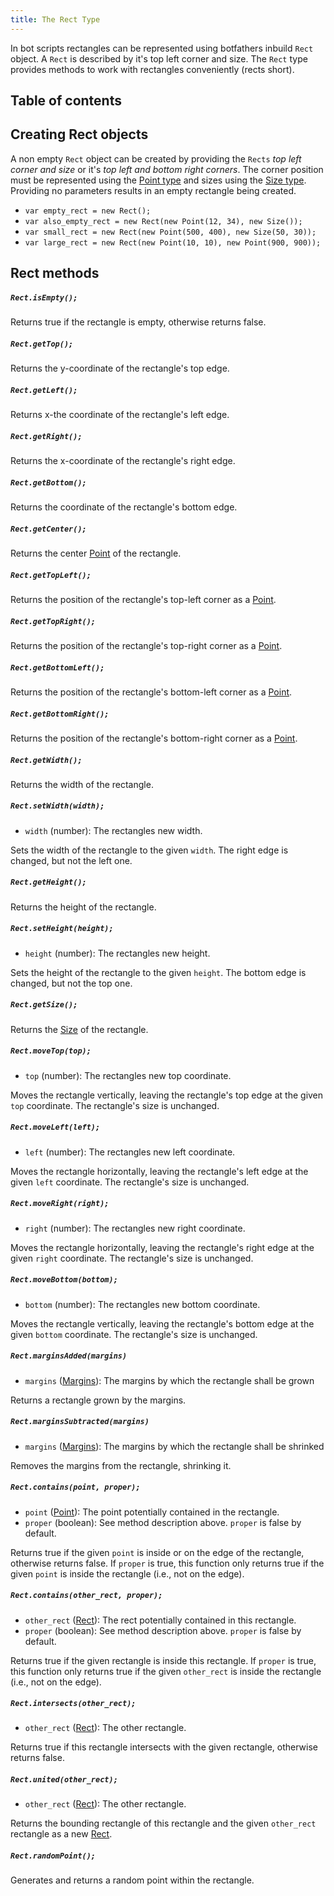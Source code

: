 ```yaml
---
title: The Rect Type
---
```


In bot scripts rectangles can be represented using botfathers inbuild `Rect` object. A `Rect` is described by it's top left corner and size. The `Rect` type provides methods to work with rectangles conveniently (rects short).

## Table of contents

## Creating Rect objects

A non empty `Rect` object can be created by providing the `Rects` _top left corner and size_ or it's _top left and bottom right corners_. The corner position must be represented using the [Point type](../point) and sizes using the [Size type](../size). Providing no parameters results in an empty rectangle being created.

- `var empty_rect = new Rect();`
- `var also_empty_rect = new Rect(new Point(12, 34), new Size());`
- `var small_rect = new Rect(new Point(500, 400), new Size(50, 30));`
- `var large_rect = new Rect(new Point(10, 10), new Point(900, 900));`

## Rect methods

##### `Rect.isEmpty();`

Returns true if the rectangle is empty, otherwise returns false.

##### `Rect.getTop();`

Returns the y-coordinate of the rectangle's top edge.

##### `Rect.getLeft();`

Returns x-the coordinate of the rectangle's left edge.

##### `Rect.getRight();`

Returns the x-coordinate of the rectangle's right edge.

##### `Rect.getBottom();`

Returns the coordinate of the rectangle's bottom edge.

##### `Rect.getCenter();`

Returns the center [Point](../point) of the rectangle.

##### `Rect.getTopLeft();`

Returns the position of the rectangle's top-left corner as a [Point](../point).

##### `Rect.getTopRight();`

Returns the position of the rectangle's top-right corner as a [Point](../point).

##### `Rect.getBottomLeft();`

Returns the position of the rectangle's bottom-left corner as a [Point](../point).

##### `Rect.getBottomRight();`

Returns the position of the rectangle's bottom-right corner as a [Point](../point).

##### `Rect.getWidth();`

Returns the width of the rectangle.

##### `Rect.setWidth(width);`

- `width` (number): The rectangles new width.

Sets the width of the rectangle to the given `width`. The right edge is changed, but not the left one.

##### `Rect.getHeight();`

Returns the height of the rectangle.

##### `Rect.setHeight(height);`

- `height` (number): The rectangles new height.

Sets the height of the rectangle to the given `height`. The bottom edge is changed, but not the top one.

##### `Rect.getSize();`

Returns the [Size](../size) of the rectangle.

##### `Rect.moveTop(top);`

- `top` (number): The rectangles new top coordinate.

Moves the rectangle vertically, leaving the rectangle's top edge at the given `top` coordinate. The rectangle's size is unchanged.

##### `Rect.moveLeft(left);`

- `left` (number): The rectangles new left coordinate.

Moves the rectangle horizontally, leaving the rectangle's left edge at the given `left` coordinate. The rectangle's size is unchanged.

##### `Rect.moveRight(right);`

- `right` (number): The rectangles new right coordinate.

Moves the rectangle horizontally, leaving the rectangle's right edge at the given `right` coordinate. The rectangle's size is unchanged.

##### `Rect.moveBottom(bottom);`

- `bottom` (number): The rectangles new bottom coordinate.

Moves the rectangle vertically, leaving the rectangle's bottom edge at the given `bottom` coordinate. The rectangle's size is unchanged.

##### `Rect.marginsAdded(margins)`

- `margins` ([Margins](../margins)): The margins by which the rectangle shall be grown

Returns a rectangle grown by the margins.

##### `Rect.marginsSubtracted(margins)`

- `margins` ([Margins](../margins)): The margins by which the rectangle shall be shrinked

Removes the margins from the rectangle, shrinking it.

##### `Rect.contains(point, proper);`

- `point` ([Point](../point)): The point potentially contained in the rectangle.
- `proper` (boolean): See method description above. `proper` is false by default.

Returns true if the given `point` is inside or on the edge of the rectangle, otherwise returns false.
If `proper` is true, this function only returns true if the given `point` is inside the rectangle (i.e., not on the edge).

##### `Rect.contains(other_rect, proper);`

- `other_rect` ([Rect](../rect)): The rect potentially contained in this rectangle.
- `proper` (boolean): See method description above. `proper` is false by default.

Returns true if the given rectangle is inside this rectangle.
If `proper` is true, this function only returns true if the given `other_rect` is inside the rectangle (i.e., not on the edge).

##### `Rect.intersects(other_rect);`

- `other_rect` ([Rect](../rect)): The other rectangle.

Returns true if this rectangle intersects with the given rectangle, otherwise returns false.

##### `Rect.united(other_rect);`

- `other_rect` ([Rect](../rect)): The other rectangle.

Returns the bounding rectangle of this rectangle and the given `other_rect` rectangle as a new [Rect](#).

##### `Rect.randomPoint();`

Generates and returns a random point within the rectangle.
